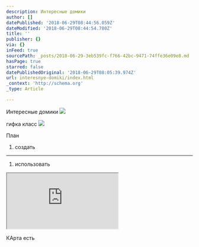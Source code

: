 ```yaml
---
description: Интересные домики
author: []
datePublished: '2018-06-29T08:44:56.059Z'
dateModified: '2018-06-29T08:44:54.780Z'
title: ''
publisher: {}
via: {}
inFeed: true
sourcePath: _posts/2018-06-29-3eb539fc-f766-42bc-9471-74ffe36e09e8.md
hasPage: true
starred: false
datePublishedOriginal: '2018-06-29T08:05:39.974Z'
url: interesnye-domiki/index.html
_context: 'http://schema.org'
_type: Article

---
```

Интересные домики
![](https://the-grid-user-content.s3-us-west-2.amazonaws.com/db0120b8-328d-4bb2-a7c9-0e833fef3569.jpg)

гифка класс
![](https://the-grid-user-content.s3-us-west-2.amazonaws.com/2ce64742-57db-46bb-a4e1-598d55d2cbaf.gif)

План 

1. создать 

---

1. использовать

<iframe src="https://the-grid.github.io/ed-location/?latitude=51.53333&amp;longitude=46&amp;zoom=9&amp;address=%D0%A1%D0%B0%D1%80%D0%B0%D1%82%D0%BE%D0%B2%2C%20%D0%A1%D0%B0%D1%80%D0%B0%D1%82%D0%BE%D0%B2%D1%81%D0%BA%D0%B0%D1%8F%20%D0%BE%D0%B1%D0%BB%D0%B0%D1%81%D1%82%D1%8C%2C%20Russia" style=""></iframe>

КАрта есть